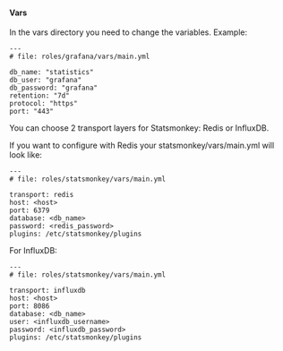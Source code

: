 #### Vars

In the vars directory you need to change the variables. Example:

```
---
# file: roles/grafana/vars/main.yml

db_name: "statistics"
db_user: "grafana"
db_password: "grafana"
retention: "7d"
protocol: "https"
port: "443"
```

You can choose 2 transport layers for Statsmonkey: Redis or InfluxDB.

If you want to configure with Redis your statsmonkey/vars/main.yml will look like:

```
---
# file: roles/statsmonkey/vars/main.yml

transport: redis
host: <host>
port: 6379
database: <db_name>
password: <redis_password>
plugins: /etc/statsmonkey/plugins
```

For InfluxDB:

```
---
# file: roles/statsmonkey/vars/main.yml

transport: influxdb
host: <host>
port: 8086
database: <db_name>
user: <influxdb_username>
password: <influxdb_password>
plugins: /etc/statsmonkey/plugins
```